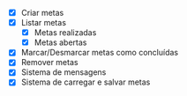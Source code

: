 - [x] Criar metas
- [x] Listar metas
  - [x] Metas realizadas
  - [x] Metas abertas
- [x] Marcar/Desmarcar metas como concluídas
- [x] Remover metas
- [x] Sistema de mensagens
- [x] Sistema de carregar e salvar metas
